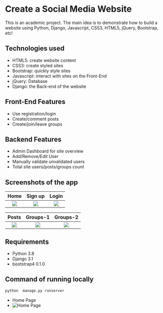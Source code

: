 # Create a Social Media Website

This is an academic project. The main idea is to demonstrate how to build a website using Python, Django, Javascript, CSS3, HTML5, jQuery, Bootstrap, etc!

## Technologies used
- HTML5: create website content
- CSS3: create styled sites  
- Bootstrap: quickly style sites
- Javascript: interact with sites on the Front-End
- jQuery: Database
- Django: the Back-end of the website

## Front-End Features
- Use registration/login
- Create/comment posts
- Create/join/leave groups

## Backend Features
- Admin Dashboard for site overview
- Add/Remove/Edit User
- Manually validate unvalidated users
- Total site users/posts/groups count

## Screenshots of the app

|                                        Home                                        |                                                 Sign up                                        |                                        Login                                        |
| :--------------------------------------------------------------------------------: | :------------------------------------------------------------------------------------: | :-----------------------------------------------------------------------------------: |
| ![](https://github.com/Chenxu-nmsu/Social_Media_Website_Using_Python_and_Django/blob/master/Screenshots/Index_page.png) | ![](https://github.com/Chenxu-nmsu/Social_Media_Website_Using_Python_and_Django/blob/master/Screenshots/Sign_up_page.png) | ![](https://github.com/Chenxu-nmsu/Social_Media_Website_Using_Python_and_Django/blob/master/Screenshots/log_in_page.png) |

|                                        Posts                                        |                                        Groups-1                                        |                                        Groups-2                                        |
| :----------------------------------------------------------------------------------: | :-----------------------------------------------------------------------------------: | :-----------------------------------------------------------------------------------------: |
| ![](https://github.com/Chenxu-nmsu/Social_Media_Website_Using_Python_and_Django/blob/master/Screenshots/post_creation_page.png) | ![](https://github.com/Chenxu-nmsu/Social_Media_Website_Using_Python_and_Django/blob/master/Screenshots/group_page.png) | ![](https://github.com/Chenxu-nmsu/Social_Media_Website_Using_Python_and_Django/blob/master/Screenshots/group_page.png) |

## Requirements
- Python 3.8
- Django 3.1
- bootstrap4 0.1.0

## Command of running locally
```sh
python  manage.py runserver
```

- Home Page
- ![Home Page](https://github.com/Chenxu-nmsu/Social_Media_Website_Using_Python_and_Django/blob/master/Screenshots/Index_page.png)
